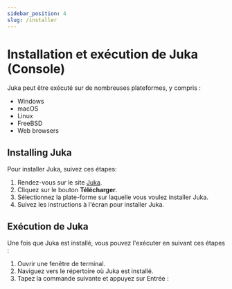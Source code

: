 ```yaml
---
sidebar_position: 4
slug: /installer
---
```


# Installation et exécution de Juka (Console)

Juka peut être exécuté sur de nombreuses plateformes, y compris :

* Windows
* macOS
* Linux
* FreeBSD
* Web browsers

## Installing Juka

Pour installer Juka, suivez ces étapes:

1. Rendez-vous sur le site [Juka](https://jukalang.com/).
2. Cliquez sur le bouton **Télécharger**.
3. Sélectionnez la plate-forme sur laquelle vous voulez installer Juka.
4. Suivez les instructions à l'écran pour installer Juka.

## Exécution de Juka

Une fois que Juka est installé, vous pouvez l'exécuter en suivant ces étapes :

1. Ouvrir une fenêtre de terminal.
2. Naviguez vers le répertoire où Juka est installé.
3. Tapez la commande suivante et appuyez sur Entrée :
